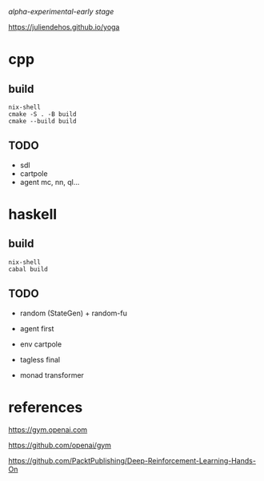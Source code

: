 
*alpha-experimental-early stage*

<https://juliendehos.github.io/yoga>


# cpp

## build

```
nix-shell
cmake -S . -B build
cmake --build build
```

## TODO

  - sdl
  - cartpole
  - agent mc, nn, ql...


# haskell

## build

```
nix-shell
cabal build
```

## TODO

  - random (StateGen) + random-fu
  - agent first
  - env cartpole

  - tagless final
  - monad transformer


# references

<https://gym.openai.com>

<https://github.com/openai/gym>

<https://github.com/PacktPublishing/Deep-Reinforcement-Learning-Hands-On>

